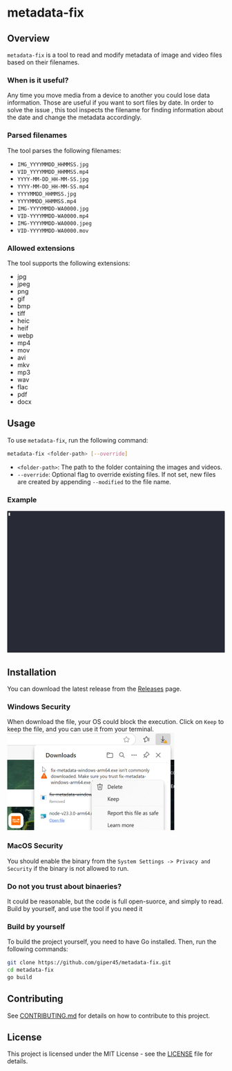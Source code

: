 # metadata-fix

## Overview
`metadata-fix` is a tool to read and modify metadata of image and video files based on their filenames.


### When is it useful?
Any time you move media from a device to another you could lose data information. Those are useful if you want to sort files by date. In order to solve the issue , this tool inspects the filename for finding information about the date and change the metadata accordingly. 

### Parsed filenames
The tool parses the following filenames:
- `IMG_YYYYMMDD_HHMMSS.jpg`
- `VID_YYYYMMDD_HHMMSS.mp4`
- `YYYY-MM-DD_HH-MM-SS.jpg`
- `YYYY-MM-DD_HH-MM-SS.mp4`
- `YYYYMMDD_HHMMSS.jpg`
- `YYYYMMDD_HHMMSS.mp4`
- `IMG-YYYYMMDD-WA0000.jpg`
- `VID-YYYYMMDD-WA0000.mp4`
- `IMG-YYYYMMDD-WA0000.jpeg`
- `VID-YYYYMMDD-WA0000.mov`

### Allowed extensions
The tool supports the following extensions:
* jpg
* jpeg
* png
* gif
* bmp
* tiff
* heic
* heif
* webp
* mp4
* mov
* avi
* mkv
* mp3
* wav
* flac
* pdf
* docx





## Usage
To use `metadata-fix`, run the following command:

```sh
metadata-fix <folder-path> [--override]
```

- `<folder-path>`: The path to the folder containing the images and videos.
- `--override`: Optional flag to override existing files. If not set, new files are created by appending `--modified` to the file name.

### Example

![fix-metadata](docs/fix-metadata.gif)


## Installation
You can download the latest release from the [Releases](https://github.com/giper45/metadata-fix/releases) page.

### Windows Security
When download the file, your OS could block the execution. Click on `Keep` to keep the file, and you can use it from your terminal.
![windows-keep](docs/windows-keep.png)

### MacOS Security
You should enable the binary from the `System Settings -> Privacy and Security` if the binary is not allowed to run.

### Do not you trust about binaeries?
It could be reasonable, but the code is full open-suorce, and simply to read. Build by yourself, and use the tool if you need it


### Build by yourself
To build the project yourself, you need to have Go installed. Then, run the following commands:

```sh
git clone https://github.com/giper45/metadata-fix.git
cd metadata-fix
go build
```

## Contributing
See [CONTRIBUTING.md](CONTRIBUTING.md) for details on how to contribute to this project.

## License
This project is licensed under the MIT License - see the [LICENSE](LICENSE) file for details.